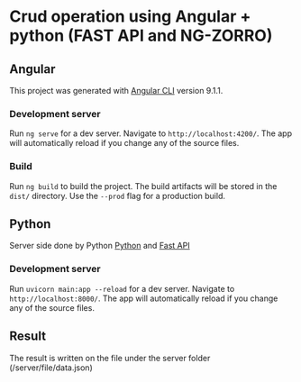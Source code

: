 # Crud operation using Angular + python (FAST API and NG-ZORRO)

## Angular

This project was generated with [Angular CLI](https://github.com/angular/angular-cli) version 9.1.1.

### Development server

Run `ng serve` for a dev server. Navigate to `http://localhost:4200/`. The app will automatically reload if you change any of the source files.


### Build

Run `ng build` to build the project. The build artifacts will be stored in the `dist/` directory. Use the `--prod` flag for a production build.


## Python

Server side done by Python [Python](https://www.python.org/downloads/) and [Fast API](https://fastapi.tiangolo.com/)

### Development server

Run `uvicorn main:app --reload` for a dev server. Navigate to `http://localhost:8000/`. The app will automatically reload if you change any of the source files.


## Result

The result is written on the file under the server folder (/server/file/data.json)